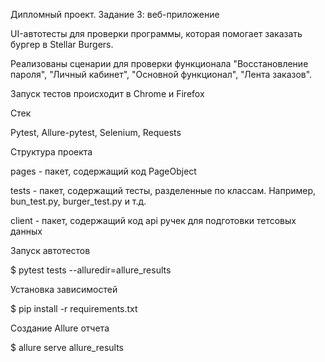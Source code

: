 Дипломный проект. Задание 3: веб-приложение

UI-автотесты  для проверки программы, которая помогает заказать бургер в Stellar Burgers.

Реализованы сценарии для проверки функционала "Восстановление пароля", "Личный кабинет", "Основной функционал", "Лента заказов".


Запуск тестов происходит в Chrome и Firefox

Стек

Pytest, Allure-pytest, Selenium, Requests


Структура проекта

pages - пакет, содержащий код PageObject

tests - пакет, содержащий тесты, разделенные по классам. Например, bun_test.py, burger_test.py и т.д.

client - пакет, содержащий код api ручек для подготовки тетсовых данных

Запуск автотестов 

$ pytest tests --alluredir=allure_results

Установка зависимостей

$ pip install -r requirements.txt

Cоздание Allure отчета

$ allure serve allure_results
